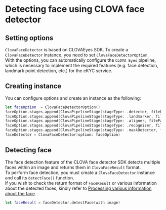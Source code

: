 # Detecting face using CLOVA face detector

## Setting options

 `ClovaFaceDetector` is based on  CLOVAEyes SDK.
To create a `ClovaFaceDetector` instance, you need to set `ClovaFaceDetectorOption`.  
With the options, you can automatically configure the `CLOVA Eyes` pipeline, which is necessary to implement the required features (e.g. face detection, landmark point detection, etc.) for the eKYC service.<br>


## Creating instance

 You can configure options and create an instance as the following:

```swift
let faceOption  = ClovaFaceDetectorOption()
faceOption.stages.append(ClovaPipelineStage(stageType: .detector, filePath: path))
faceOption.stages.append(ClovaPipelineStage(stageType: .landmarker, filePath: path))
faceOption.stages.append(ClovaPipelineStage(stageType: .aligner, filePath: nil))
faceOption.stages.append(ClovaPipelineStage(stageType: .recognizer, filePath: path))
faceOption.stages.append(ClovaPipelineStage(stageType: .maskDetector, filePath: path))
faceDetector = ClovaFaceDetector(option: faceOption)
```

## Detecting face

The face detection feature of the CLOVA face detector SDK detects multiple faces within an image and returns them in `ClovaFaceResult` format.  
To perform face detection, you must create a `ClovaFaceDetector` instance and call its `detectFace()` function.  
If you wish to check the return format of `FaceResult` or various information about the detected faces, kindly refer to [Processing various information about the face](./info_iOS.md).

```swift
let faceResult = faceDetector.detectFace(with image)
```
